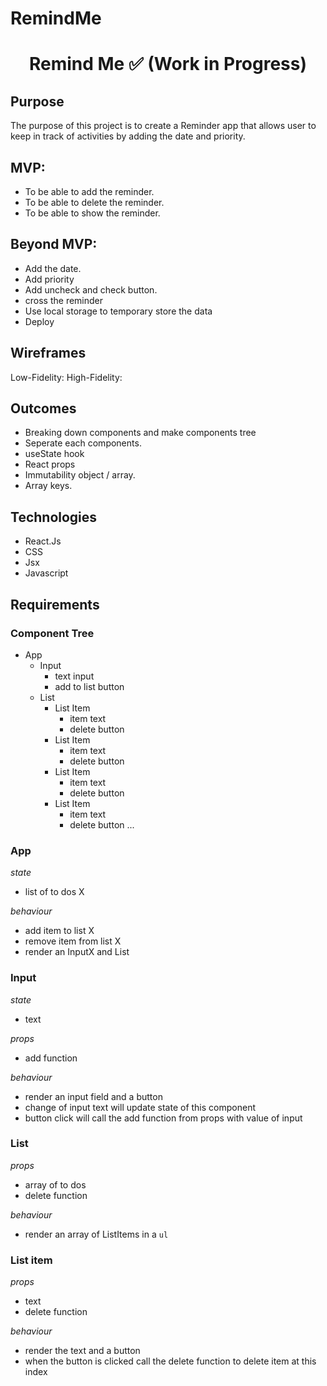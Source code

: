 # RemindMe
<div align="center">


</div>
<h1 align="center">



  Remind Me ✅ (Work in Progress)
</h1>

## Purpose
The purpose of this project is to create a Reminder app that allows user to keep in track of activities by adding the date and priority. 



## MVP:
- To be able to add the reminder.
- To be able to delete the reminder.
- To be able to show the reminder.

## Beyond MVP:
- Add the date.
- Add priority
- Add uncheck and check button.
- cross the reminder
- Use local storage to temporary store the data
- Deploy


## Wireframes
Low-Fidelity:
High-Fidelity:




## Outcomes
- Breaking down components and make components tree
- Seperate each components.
- useState hook
- React props
- Immutability object / array.
- Array keys.




## Technologies
- React.Js
- CSS 
- Jsx 
- Javascript 



## Requirements

### Component Tree

- App
  - Input
    - text input          
    - add to list button 
  - List                  
    - List Item
      - item text         
      - delete button
    - List Item
      - item text
      - delete button
    - List Item
      - item text
      - delete button
    - List Item
      - item text
      - delete button
        ...

### App

_state_

- list of to dos X

_behaviour_

- add item to list X
- remove item from list X
- render an InputX and List 

### Input

_state_

- text

_props_

- add function

_behaviour_

- render an input field and a button
- change of input text will update state of this component
- button click will call the add function from props with value of input

### List

_props_

- array of to dos
- delete function

_behaviour_

- render an array of ListItems in a `ul`

### List item

_props_

- text
- delete function

_behaviour_

- render the text and a button
- when the button is clicked call the delete function to delete item at this index
